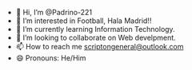 - 👋 Hi, I’m @Padrino-221
- 👀 I’m interested in Football, Hala Madrid!!
- 🌱 I’m currently learning Information Technology.
- 💞️ I’m looking to collaborate on Web develpment.
- 📫 How to reach me scriptongeneral@outlook.com
- 😄 Pronouns: He/Him

<!---
Padrino-221/Padrino-221 is a ✨ special ✨ repository because its `README.md` (this file) appears on your GitHub profile.
You can click the Preview link to take a look at your changes.
--->

